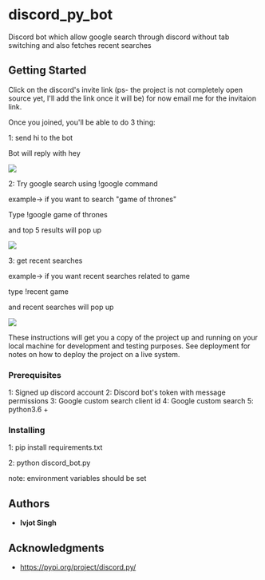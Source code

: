 # discord_py_bot

Discord bot which allow google search through discord without tab switching and also fetches recent searches

## Getting Started

Click on the discord's invite link 
(ps- the project is not completely open source yet, I'll add the link once it will be)
for now email me for the invitaion link.

Once you joined, you'll be able to do 3 thing:


1: send hi to the bot 

Bot will reply with hey

![](https://i.ibb.co/3yt0wkZ/Screenshot-2020-05-31-at-3-22-23-AM.png)




2: Try google search using !google command

example-> if you want to search "game of thrones" 

Type !google game of thrones

 and top 5 results will pop up

![](https://i.ibb.co/1srQ7Cf/Screenshot-2020-05-31-at-3-20-03-AM.png)




3: get recent searches 

example-> if you want recent searches related to game

type !recent game

and recent searches will pop up

![](https://i.ibb.co/D9pvFLw/Screenshot-2020-05-31-at-3-24-15-AM.png)


These instructions will get you a copy of the project up and running on your local machine for development and testing purposes. See deployment for notes on how to deploy the project on a live system.

### Prerequisites

1: Signed up discord account
2: Discord bot's token with message permissions
3: Google custom search client id
4: Google custom search 
5: python3.6 +


### Installing

1: pip install requirements.txt

2: python discord_bot.py

note: environment variables should be set
## Authors

* **Ivjot Singh** 


## Acknowledgments

* https://pypi.org/project/discord.py/


